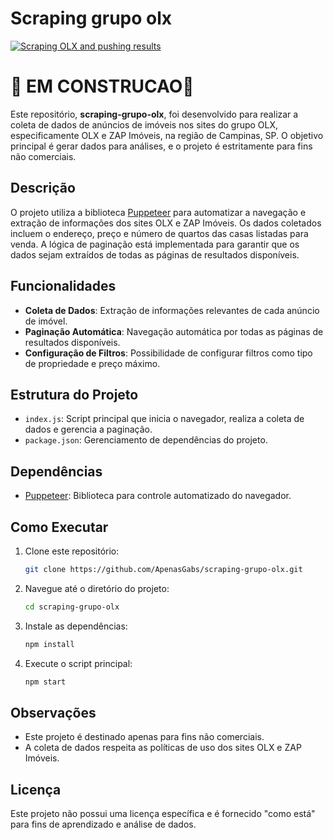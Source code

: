 # Scraping grupo olx
[![Scraping OLX and pushing results](https://github.com/ApenasGabs/scraping-grupo-olx/actions/workflows/scrape.yml/badge.svg?branch=main)](https://github.com/ApenasGabs/scraping-grupo-olx/actions/workflows/scrape.yml)
# 🚧 EM CONSTRUCAO🚧 

Este repositório, **scraping-grupo-olx**, foi desenvolvido para realizar a coleta de dados de anúncios de imóveis nos sites do grupo OLX, especificamente OLX e ZAP Imóveis, na região de Campinas, SP. O objetivo principal é gerar dados para análises, e o projeto é estritamente para fins não comerciais.

## Descrição

O projeto utiliza a biblioteca [Puppeteer](https://pptr.dev/) para automatizar a navegação e extração de informações dos sites OLX e ZAP Imóveis. Os dados coletados incluem o endereço, preço e número de quartos das casas listadas para venda. A lógica de paginação está implementada para garantir que os dados sejam extraídos de todas as páginas de resultados disponíveis.

## Funcionalidades

- **Coleta de Dados**: Extração de informações relevantes de cada anúncio de imóvel.
- **Paginação Automática**: Navegação automática por todas as páginas de resultados disponíveis.
- **Configuração de Filtros**: Possibilidade de configurar filtros como tipo de propriedade e preço máximo.

## Estrutura do Projeto

- `index.js`: Script principal que inicia o navegador, realiza a coleta de dados e gerencia a paginação.
- `package.json`: Gerenciamento de dependências do projeto.

## Dependências

- [Puppeteer](https://pptr.dev/): Biblioteca para controle automatizado do navegador.

## Como Executar

1. Clone este repositório:
    ```sh
    git clone https://github.com/ApenasGabs/scraping-grupo-olx.git
    ```
2. Navegue até o diretório do projeto:
    ```sh
    cd scraping-grupo-olx
    ```
3. Instale as dependências:
    ```sh
    npm install
    ```
4. Execute o script principal:
    ```sh
    npm start
    ```

## Observações

- Este projeto é destinado apenas para fins não comerciais.
- A coleta de dados respeita as políticas de uso dos sites OLX e ZAP Imóveis.

## Licença

Este projeto não possui uma licença específica e é fornecido "como está" para fins de aprendizado e análise de dados.
